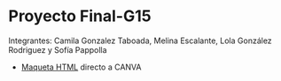 # Proyecto Final-G15
Integrantes: Camila Gonzalez Taboada, Melina Escalante, Lola González Rodriguez y Sofía Pappolla 

- [Maqueta HTML](https://www.canva.com/design/DAFOEh5uGsk/GVMAianl-voJcCComQRPuw/edit?utm_content=DAFOEh5uGsk&utm_campaign=designshare&utm_medium=link2&utm_source=sharebutton)
  directo a CANVA
